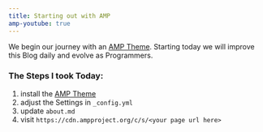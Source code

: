 ```yaml
---
title: Starting out with AMP
amp-youtube: true
---
```


We begin our journey with an [AMP Theme](https://github.com/ageitgey/amplify). 
Starting today we will improve this Blog daily and evolve as Programmers. 

<amp-youtube data-videoid="lBTCB7yLs8Y" layout="responsive" width="480" height="270"></amp-youtube>

### The Steps I took Today:
1. install the [AMP Theme](https://github.com/ageitgey/amplify)
2. adjust the Settings in `_config.yml`
3. update `about.md`
4. visit `https://cdn.ampproject.org/c/s/<your page url here>`